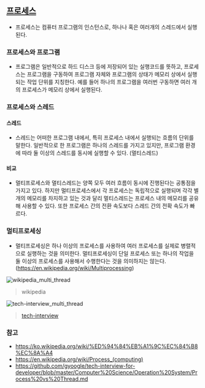 ## [프로세스](프로세스.md)

-  프로세스는 컴퓨터 프로그램의 인스턴스로, 하나나 혹은 여러개의 스레드에서 실행된다.

### 프로세스와 프로그램
-  프로그램은 일반적으로 하드 디스크 등에 저장되어 있는 실행코드를 뜻하고, 프로세스는 프로그램을 구동하여 프로그램 자체와 프로그램의 상태가 메모리 상에서 실행되는 작업 단위를 지칭한다. 예를 들어 하나의 프로그램을 여러번 구동하면 여러 개의 프로세스가 메모리 상에서 실행된다.

### 프로세스와 스레드
#### 스레드
-  스레드는 어떠한 프로그램 내에서, 특히 프로세스 내에서 실행되는 흐름의 단위를 말한다. 일반적으로 한 프로그램은 하나의 스레드를 가지고 있지만, 프로그램 환경에 따라 둘 이상의 스레드를 동시에 실행할 수 있다. (멀티스레드)

#### 비교
-  멀티프로세스와 멀티스레드는 양쪽 모두 여러 흐름이 동시에 진행된다는 공통점을 가지고 있다. 하지만 멀티프로세스에서 각 프로세스는 독립적으로 실행되며 각각 별개의 메모리를 차지하고 있는 것과 달리 멀티스레드는 프로세스 내의 메모리를 공유해 사용할 수 있다. 또한 프로세스 간의 전환 속도보다 스레드 간의 전확 속도가 빠르다.

### 멀티프로세싱
-  멀티프로세싱은 하나 이상의 프로세스를 사용하여 여러 프로세스를 실제로 병렬적으로 실행하는 것을 의미한다. 멀티프로세싱이 단일 프로세스 또는 하나의 작업을 둘 이상의 프로세스를 사용해서 수행한다는 것을 의미하지는 않는다.(https://en.wikipedia.org/wiki/Multiprocessing)

![wikipedia_multi_thread](../static/images/440px-Multithreaded_process.png)
> wikipedia

![tech-interview_multi_thread](../static/images/multi_thread.jpeg)
> [tech-interview](https://github.com/gyoogle/tech-interview-for-developer/blob/master/Computer%20Science/Operation%20System/Process%20vs%20Thread.md)

### 참고
-  https://ko.wikipedia.org/wiki/%ED%94%84%EB%A1%9C%EC%84%B8%EC%8A%A4
-  https://en.wikipedia.org/wiki/Process_(computing)
-  https://github.com/gyoogle/tech-interview-for-developer/blob/master/Computer%20Science/Operation%20System/Process%20vs%20Thread.md
